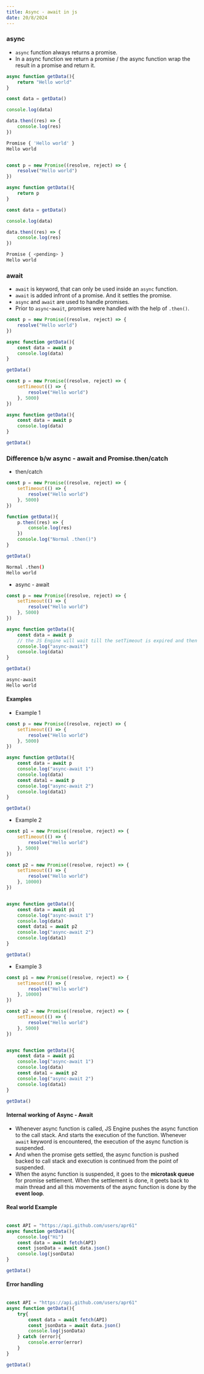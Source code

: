 ```yaml
---
title: Async - await in js
date: 20/8/2024
---
```


### async
- `async` function always returns a promise.
- In a async function we return a promise / the async function wrap the result in a promise and return it.

```js
async function getData(){
    return "Hello world"
}

const data = getData()

console.log(data)

data.then((res) => {
    console.log(res)
})

```

```sh
Promise { 'Hello world' }
Hello world
```

```js

const p = new Promise((resolve, reject) => {
    resolve("Hello world")
})

async function getData(){
    return p
}

const data = getData()

console.log(data)

data.then((res) => {
    console.log(res)
})

```

```sh
Promise { <pending> }
Hello world
```

### await
- `await` is keyword, that can only be used inside an `async` function.
- `await` is added infront of a promise. And it settles the promise.
- `async` and `await` are used to handle promises.
- Prior to `async`-`await`, promises were handled with the help of `.then()`. 

```js
const p = new Promise((resolve, reject) => {
    resolve("Hello world")
})

async function getData(){
    const data = await p
    console.log(data)
}

getData()
```

```js
const p = new Promise((resolve, reject) => {
    setTimeout(() => {
        resolve("Hello world")
    }, 5000)
})

async function getData(){
    const data = await p
    console.log(data)
}

getData()
```

### Difference b/w async - await and Promise.then/catch

- then/catch

```js
const p = new Promise((resolve, reject) => {
    setTimeout(() => {
        resolve("Hello world")
    }, 5000)
})

function getData(){
    p.then((res) => {
        console.log(res)
    })
    console.log("Normal .then()")
}

getData()

```

```sh
Normal .then()
Hello world
```

- async - await

```js
const p = new Promise((resolve, reject) => {
    setTimeout(() => {
        resolve("Hello world")
    }, 5000)
})

async function getData(){
    const data = await p
    // the JS Engine will wait till the setTimeout is expired and then it execute next line.
    console.log("async-await")
    console.log(data)
}

getData()
```

```sh
async-await
Hello world
```

#### Examples

- Example 1

```js
const p = new Promise((resolve, reject) => {
    setTimeout(() => {
        resolve("Hello world")
    }, 5000)
})

async function getData(){
    const data = await p
    console.log("async-await 1")
    console.log(data)
    const data1 = await p
    console.log("async-await 2")
    console.log(data1)
}

getData()
```

- Example 2

```js
const p1 = new Promise((resolve, reject) => {
    setTimeout(() => {
        resolve("Hello world")
    }, 5000)
})

const p2 = new Promise((resolve, reject) => {
    setTimeout(() => {
        resolve("Hello world")
    }, 10000)
})


async function getData(){
    const data = await p1
    console.log("async-await 1")
    console.log(data)
    const data1 = await p2
    console.log("async-await 2")
    console.log(data1)
}

getData()
```

- Example 3

```js
const p1 = new Promise((resolve, reject) => {
    setTimeout(() => {
        resolve("Hello world")
    }, 10000)
})

const p2 = new Promise((resolve, reject) => {
    setTimeout(() => {
        resolve("Hello world")
    }, 5000)
})


async function getData(){
    const data = await p1
    console.log("async-await 1")
    console.log(data)
    const data1 = await p2
    console.log("async-await 2")
    console.log(data1)
}

getData()
```

#### Internal working of Async - Await 
- Whenever async function is called, JS Engine pushes the async function to the call stack. And starts the execution of the function. Whenever `await` keyword is encountered, the execution of the async function is suspended.
- And when the promise gets settled, the async function is pushed backed to call stack and execution is continued from the point of suspended.
- When the async function is suspended, it goes to the **microtask queue** for promise settlement. When the settlement is done, it geets back to main thread and all this movements of the async function is done by the **event loop**.

#### Real world Example

```js

const API = "https://api.github.com/users/apr61"
async function getData(){
    console.log("Hi")
    const data = await fetch(API)
    const jsonData = await data.json()
    console.log(jsonData)
}

getData()

```

#### Error handling
```js

const API = "https://api.github.com/users/apr61"
async function getData(){
    try{
        const data = await fetch(API)
        const jsonData = await data.json()
        console.log(jsonData)
    } catch (error){
        console.error(error)
    }
}

getData()

```
